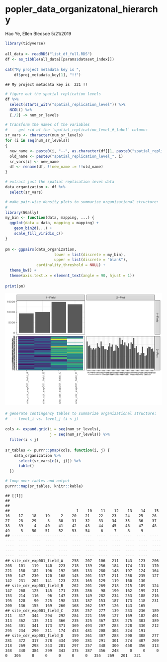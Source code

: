 popler\_data\_organizatonal\_hierarchy
================
Hao Ye, Ellen Bledsoe
5/21/2019

``` r
library(tidyverse)

all_data <- readRDS("list_df_full.RDS")
df <- as_tibble(all_data[[params$dataset_index]])

cat("My project metadata key is ", 
    df$proj_metadata_key[1], "!!")
```

    ## My project metadata key is  221 !!

``` r
# figure out the spatial replication levels
df %>% 
  select(starts_with("spatial_replication_level")) %>%
  NCOL() %>%
  {./2} -> num_sr_levels
```

``` r
# transform the names of the variables
#   - get rid of the `spatial_replication_level_#_label` columns
sr_vars <- character(num_sr_levels)
for (i in seq(num_sr_levels))
{
  new_name <- paste0(i, "--", as.character(df[[1, paste0("spatial_replication_level_", i, "_label")]]))
  old_name <- paste0("spatial_replication_level_", i)
  sr_vars[i] <- new_name
  df <- rename(df, !!new_name := !!old_name)
}
```

``` r
# extract just the spatial replication level data
data_organization <- df %>%
  select(sr_vars)
```

``` r
# make pair-wise density plots to summarize organizational structure:
# 
library(GGally)
my_bin <- function(data, mapping, ...) {
  ggplot(data = data, mapping = mapping) +
    geom_bin2d(...) +
    scale_fill_viridis_c()
}

pm <- ggpairs(data_organization, 
                      lower = list(discrete = my_bin), 
                      upper = list(discrete = "blank"), 
              cardinality_threshold = NULL) + 
  theme_bw() + 
  theme(axis.text.x = element_text(angle = 90, hjust = 1))

print(pm)
```

![](data_report-49_files/figure-markdown_github/unnamed-chunk-5-1.png)

``` r
# generate contingency tables to summarize organizational structure:
#   - level_i vs. level_j (i < j)

cols <- expand.grid(i = seq(num_sr_levels), 
                    j = seq(num_sr_levels)) %>%
  filter(i < j)

sr_tables <- purrr::pmap(cols, function(i, j) {
    data_organization %>%
      select(sr_vars[c(i, j)]) %>%
      table()
  })
```

``` r
# loop over tables and output
purrr::map(sr_tables, knitr::kable)
```

    ## [[1]]
    ## 
    ## 
    ##                              1    10    11    12    13    14    15    16    17    18    19     2    20    21    22    23    24    25    26    27    28    29     3    30    31    32    33    34    35    36    37    38    39     4    40    41    42    43    44    45    46    47    48    49     5    50    51    52    53    54     6     7     8     9
    ## ------------------------  ----  ----  ----  ----  ----  ----  ----  ----  ----  ----  ----  ----  ----  ----  ----  ----  ----  ----  ----  ----  ----  ----  ----  ----  ----  ----  ----  ----  ----  ----  ----  ----  ----  ----  ----  ----  ----  ----  ----  ----  ----  ----  ----  ----  ----  ----  ----  ----  ----  ----  ----  ----  ----  ----
    ## site_cdr_exp001_field_A    258   207   106   211   143   123   206   208   101   119   140   223   218   139   256   184   174   131   170   221   150   182   196   192   165   133   280   148   197   124   164   150   147   230   120   168   145   201   137   211   258   235   127   142   231   202   141   123   223   165   129   119   160   130
    ## site_cdr_exp001_field_B    262   201   269   218   215   189   124   147   268   125   145   171   235   286    98   190   162   199   211   153   214   116    96   147   235   149   282   234   253   188   216   195   128    90   225   198   133   187   153   187   173   118   231   200   136   155   169   260   168   262   197   126   143   165
    ## site_cdr_exp001_field_C    238   257   277   139   233   236   189   211   317   344   294   292   284   221   159   127   169   182   401   313   362   135   213   366   235   325   367   328   275   303   389   261   301   341   173   371   369   493   207   283   228   330   212   295   234   290   211   174   453   481   208   304   324   191
    ## site_cdr_exp001_field_D    359   261   307   288   200   308   277   281   372   317   278   434   190   281   291   301   274   407   269   218   269   298   243   281   297   257   348   300   468   356   313   348   340   384   299   343   375   387   356   248     0     0     0     0   306     0     0     0     0     0   355   269   201   221
